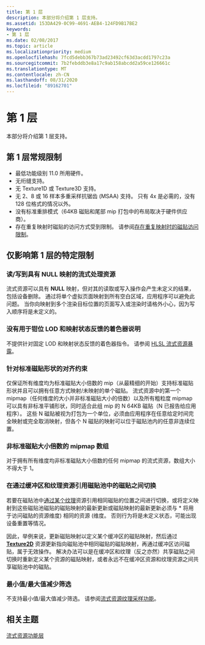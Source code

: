 ```yaml
---
title: 第 1 层
description: 本部分将介绍第 1 层支持。
ms.assetid: 153DA429-0C99-4691-AEB4-124FD9B17BE2
keywords:
- 第 1 层
ms.date: 02/08/2017
ms.topic: article
ms.localizationpriority: medium
ms.openlocfilehash: 7fcd5debb367b73ad23492cf63d3acdd1797c23a
ms.sourcegitcommit: 7b2febddb3e8a17c9ab158abcdd2a59ce126661c
ms.translationtype: MT
ms.contentlocale: zh-CN
ms.lasthandoff: 08/31/2020
ms.locfileid: "89162701"
---
```

# <a name="tier-1"></a>第 1 层


本部分将介绍第 1 层支持。

## <a name="span-idtier_1_general_limitationsspanspan-idtier_1_general_limitationsspanspan-idtier_1_general_limitationsspantier-1-general-limitations"></a><span id="Tier_1_general_limitations"></span><span id="tier_1_general_limitations"></span><span id="TIER_1_GENERAL_LIMITATIONS"></span>第 1 层常规限制


-   最低功能级别 11.0 所用硬件。
-   无绗缝支持。
-   无 Texture1D 或 Texture3D 支持。
-   无 2、8 或 16 样本多重采样抗锯齿 (MSAA) 支持。 只有 4x 是必需的，没有 128 位格式的情况以外。
-   没有标准重排模式（64KB 磁贴和尾部 mip 打包中的布局取决于硬件供应商）。
-   存在重复映射时磁贴的访问方式受到限制。 请参阅[存在重复映射时的磁贴访问限制](tile-access-limitations-with-duplicate-mappings.md)。

## <a name="span-idspecific_limitations_affecting_tier_1_onlyspanspan-idspecific_limitations_affecting_tier_1_onlyspanspan-idspecific_limitations_affecting_tier_1_onlyspanspecific-limitations-affecting-tier-1-only"></a><span id="Specific_limitations_affecting_tier_1_only"></span><span id="specific_limitations_affecting_tier_1_only"></span><span id="SPECIFIC_LIMITATIONS_AFFECTING_TIER_1_ONLY"></span>仅影响第 1 层的特定限制


### <a name="span-idreading_writing_to_streaming_resources_that_have_null_mappingsspanspan-idreading_writing_to_streaming_resources_that_have_null_mappingsspanspan-idreading_writing_to_streaming_resources_that_have_null_mappingsspanreadingwriting-to-streaming-resources-that-have-null-mappings"></a><span id="Reading_writing_to_streaming_resources_that_have_NULL_mappings"></span><span id="reading_writing_to_streaming_resources_that_have_null_mappings"></span><span id="READING_WRITING_TO_STREAMING_RESOURCES_THAT_HAVE_NULL_MAPPINGS"></span>读/写到具有 NULL 映射的流式处理资源

流式资源可以具有 **NULL** 映射，但对其的读取或写入操作会产生未定义的结果，包括设备删除。 通过将单个虚拟页面映射到所有空白区域，应用程序可以避免此问题。 当你向映射到多个渲染目标位置的页面写入或渲染时请格外小心，因为写入顺序将是未定义的。

### <a name="span-idno_shader_instructions_for_clamping_lod_and_mapped_status_feedbackspanspan-idno_shader_instructions_for_clamping_lod_and_mapped_status_feedbackspanspan-idno_shader_instructions_for_clamping_lod_and_mapped_status_feedbackspanno-shader-instructions-for-clamping-lod-and-mapped-status-feedback"></a><span id="No_shader_instructions_for_clamping_LOD_and_mapped_status_feedback"></span><span id="no_shader_instructions_for_clamping_lod_and_mapped_status_feedback"></span><span id="NO_SHADER_INSTRUCTIONS_FOR_CLAMPING_LOD_AND_MAPPED_STATUS_FEEDBACK"></span>没有用于钳位 LOD 和映射状态反馈的着色器说明

不提供针对固定 LOD 和映射状态反馈的着色器指令。 请参阅 [HLSL 流式资源暴露](hlsl-streaming-resources-exposure.md)。

### <a name="span-idalignment_constraints_for_standard_tile_shapesspanspan-idalignment_constraints_for_standard_tile_shapesspanspan-idalignment_constraints_for_standard_tile_shapesspanalignment-constraints-for-standard-tile-shapes"></a><span id="Alignment_constraints_for_standard_tile_shapes"></span><span id="alignment_constraints_for_standard_tile_shapes"></span><span id="ALIGNMENT_CONSTRAINTS_FOR_STANDARD_TILE_SHAPES"></span>针对标准磁贴形状的对齐约束

仅保证所有维度均为标准磁贴大小倍数的 mip（从最精细的开始）支持标准磁贴形状并且可以拥有任意方式映射/未映射的单个磁贴。 流式资源中的第一个 mipmap（任何维度的大小并非标准磁贴大小的倍数）以及所有粗粒度 mipmap 可以具有非标准平铺形状，同时适合此组 mip 的 N 64KB 磁贴（N 已报告给应用程序）。 这些 N 磁贴被视为打包为一个单位，必须由应用程序在任意给定时间完全映射或完全取消映射，但各个 N 磁贴的映射可以位于磁贴池内的任意非连续位置。

### <a name="span-idarray_of_mipmaps_that_aren_t_a_multiple_of_standard_tile_sizespanspan-idarray_of_mipmaps_that_aren_t_a_multiple_of_standard_tile_sizespanspan-idarray_of_mipmaps_that_aren_t_a_multiple_of_standard_tile_sizespanarray-of-mipmaps-that-arent-a-multiple-of-standard-tile-size"></a><span id="Array_of_mipmaps_that_aren_t_a_multiple_of_standard_tile_size"></span><span id="array_of_mipmaps_that_aren_t_a_multiple_of_standard_tile_size"></span><span id="ARRAY_OF_MIPMAPS_THAT_AREN_T_A_MULTIPLE_OF_STANDARD_TILE_SIZE"></span>非标准磁贴大小倍数的 mipmap 数组

对于拥有所有维度均非标准磁贴大小倍数的任何 mipmap 的流式资源，数组大小不得大于 1。

### <a name="span-idswitching_between_referencing_tiles_in_a_tile_pool_via_a_buffer_and_texture_resourcespanspan-idswitching_between_referencing_tiles_in_a_tile_pool_via_a_buffer_and_texture_resourcespanspan-idswitching_between_referencing_tiles_in_a_tile_pool_via_a_buffer_and_texture_resourcespanswitching-between-referencing-tiles-in-a-tile-pool-via-a-buffer-and-texture-resource"></a><span id="Switching_between_referencing_tiles_in_a_tile_pool_via_a_Buffer_and_Texture_resource"></span><span id="switching_between_referencing_tiles_in_a_tile_pool_via_a_buffer_and_texture_resource"></span><span id="SWITCHING_BETWEEN_REFERENCING_TILES_IN_A_TILE_POOL_VIA_A_BUFFER_AND_TEXTURE_RESOURCE"></span>在通过缓冲区和纹理资源引用磁贴池中的磁贴之间切换

若要在磁贴池中[通过某个](introduction-to-buffers.md)[纹理](introduction-to-textures.md)资源引用相同磁贴的位置之间进行切换，或将定义映射到这些磁贴池磁贴的磁贴映射的最新更新或磁贴映射的最新更新必须与 \* 将用于访问磁贴的资源维度) 相同的资源 (维度。 否则行为将是未定义状态，可能出现设备重置等情况。

因此，举例来说，更新磁贴映射以定义某个缓冲区的磁贴映射，然后通过 [**Texture2D**](/windows/desktop/direct3dhlsl/sm5-object-texture2d) 资源更新指向磁贴池中相同磁贴的磁贴映射，再通过缓冲区访问磁贴，属于无效操作。 解决办法可以是在缓冲区和纹理（反之亦然）共享磁贴之间切换时重新定义某个资源的磁贴映射，或者永远不在缓冲区资源和纹理资源之间共享磁贴池中的磁贴。

### <a name="span-idmin_max_reduction_filteringspanspan-idmin_max_reduction_filteringspanspan-idmin_max_reduction_filteringspanminmax-reduction-filtering"></a><span id="Min_Max_reduction_filtering"></span><span id="min_max_reduction_filtering"></span><span id="MIN_MAX_REDUCTION_FILTERING"></span>最小值/最大值减少筛选

不支持最小值/最大值减少筛选。 请参阅[流式资源纹理采样功能](streaming-resources-texture-sampling-features.md)。

## <a name="span-idrelated-topicsspanrelated-topics"></a><span id="related-topics"></span>相关主题


[流式资源功能层](streaming-resources-features-tiers.md)

 

 